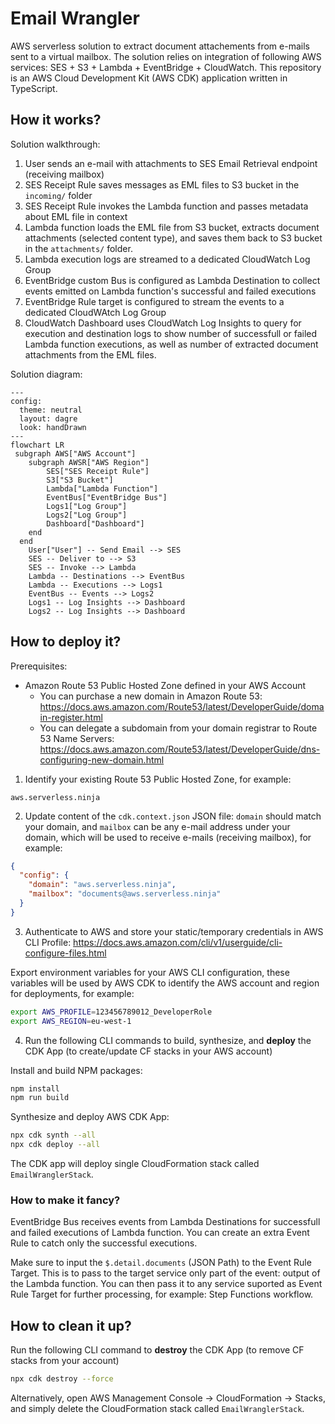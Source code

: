 # Email Wrangler

AWS serverless solution to extract document attachements from e-mails sent to a virtual mailbox. The solution relies on integration of following AWS services: SES + S3 + Lambda + EventBridge + CloudWatch. This repository is an AWS Cloud Development Kit (AWS CDK) application written in TypeScript.

## How it works?

Solution walkthrough:

1. User sends an e-mail with attachments to SES Email Retrieval endpoint (receiving mailbox)
2. SES Receipt Rule saves messages as EML files to S3 bucket in the `incoming/` folder
3. SES Receipt Rule invokes the Lambda function and passes metadata about EML file in context
4. Lambda function loads the EML file from S3 bucket, extracts document attachments (selected content type), and saves them back to S3 bucket in the `attachments/` folder.
5. Lambda execution logs are streamed to a dedicated CloudWatch Log Group
6. EventBridge custom Bus is configured as Lambda Destination to collect events emitted on Lambda function's successful and failed executions
7. EventBridge Rule target is configured to stream the events to a dedicated CloudWAtch Log Group
8. CloudWatch Dashboard uses CloudWatch Log Insights to query for execution and destination logs to show number of successfull or failed Lambda function executions, as well as number of extracted document attachments from the EML files.

Solution diagram:

```mermaid
---
config:
  theme: neutral
  layout: dagre
  look: handDrawn
---
flowchart LR
 subgraph AWS["AWS Account"]
    subgraph AWSR["AWS Region"]
        SES["SES Receipt Rule"]
        S3["S3 Bucket"]
        Lambda["Lambda Function"]
        EventBus["EventBridge Bus"]
        Logs1["Log Group"]
        Logs2["Log Group"]
        Dashboard["Dashboard"]
    end
  end
    User["User"] -- Send Email --> SES
    SES -- Deliver to --> S3
    SES -- Invoke --> Lambda
    Lambda -- Destinations --> EventBus
    Lambda -- Executions --> Logs1
    EventBus -- Events --> Logs2
    Logs1 -- Log Insights --> Dashboard
    Logs2 -- Log Insights --> Dashboard
```

## How to deploy it?

Prerequisites:

- Amazon Route 53 Public Hosted Zone defined in your AWS Account
  - You can purchase a new domain in Amazon Route 53: https://docs.aws.amazon.com/Route53/latest/DeveloperGuide/domain-register.html 
  - You can delegate a subdomain from your domain registrar to Route 53 Name Servers: https://docs.aws.amazon.com/Route53/latest/DeveloperGuide/dns-configuring-new-domain.html

1. Identify your existing Route 53 Public Hosted Zone, for example: 

```
aws.serverless.ninja
```

2. Update content of the `cdk.context.json` JSON file: `domain` should match your domain, and `mailbox` can be any e-mail address under your domain, which will be used to receive e-mails (receiving mailbox), for example:

```json
{
  "config": {
    "domain": "aws.serverless.ninja",
    "mailbox": "documents@aws.serverless.ninja"
  }
}
```

3. Authenticate to AWS and store your static/temporary credentials in AWS CLI Profile: https://docs.aws.amazon.com/cli/v1/userguide/cli-configure-files.html

Export environment variables for your AWS CLI configuration, these variables will be used by AWS CDK to identify the AWS account and region for deployments, for example:

```bash
export AWS_PROFILE=123456789012_DeveloperRole
export AWS_REGION=eu-west-1
```

4. Run the following CLI commands to build, synthesize, and **deploy** the CDK App (to create/update CF stacks in your AWS account)

Install and build NPM packages:

```bash
npm install
npm run build
```

Synthesize and deploy AWS CDK App:

```bash
npx cdk synth --all
npx cdk deploy --all
```

The CDK app will deploy single CloudFormation stack called `EmailWranglerStack`.

### How to make it fancy?

EventBridge Bus receives events from Lambda Destinations for successfull and failed executions of Lambda function. You can create an extra Event Rule to catch only the successful executions.

Make sure to input the `$.detail.documents` (JSON Path) to the Event Rule Target. This is to pass to the target service only part of the event: output of the Lambda function. You can then pass it to any service suported as Event Rule Target for further processing, for example: Step Functions workflow.

## How to clean it up?

Run the following CLI command to **destroy** the CDK App (to remove CF stacks from your account)

```bash
npx cdk destroy --force
```

Alternatively, open AWS Management Console -> CloudFormation -> Stacks, and simply delete the CloudFormation stack called `EmailWranglerStack`.
